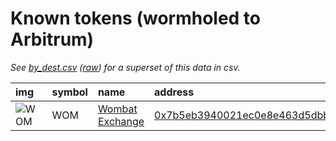 
Known tokens (wormholed to Arbitrum)
===================================
_See [by_dest.csv](by_dest.csv) ([raw](https://raw.githubusercontent.com/certusone/wormhole-token-list/main/content/by_dest.csv)) for a superset of this data in csv._

  
| img                                                                                            | symbol   | name                                                             | address                                                                                                             |   decimals | origin   | sourceAddress                                                                                                        |   sourceDecimals | markets                             | symbol   |
|:-----------------------------------------------------------------------------------------------|:---------|:-----------------------------------------------------------------|:--------------------------------------------------------------------------------------------------------------------|-----------:|:---------|:---------------------------------------------------------------------------------------------------------------------|-----------------:|:------------------------------------|:-----------------|
| ![WOM](https://raw.githubusercontent.com/certusone/wormhole-token-list/main/assets/WOM_wh.png) | WOM      | [Wombat Exchange](http://coingecko.com/en/coins/wombat-exchange) | [0x7b5eb3940021ec0e8e463d5dbb4b7b09a89ddf96](https://arbiscan.io//token/0x7b5eb3940021ec0e8e463d5dbb4b7b09a89ddf96) |         18 | bsc      | [0xad6742a35fb341a9cc6ad674738dd8da98b94fb1](https://bscscan.com/address/0xad6742a35fb341a9cc6ad674738dd8da98b94fb1) |               18 | [uniswap](https://app.uniswap.org/) | WOM              |